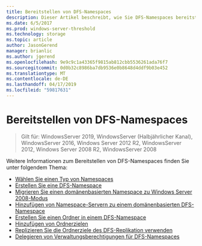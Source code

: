 ```yaml
---
title: Bereitstellen von DFS-Namespaces
description: Dieser Artikel beschreibt, wie Sie DFS-Namespaces bereitstellen.
ms.date: 6/5/2017
ms.prod: windows-server-threshold
ms.technology: storage
ms.topic: article
author: JasonGerend
manager: brianlic
ms.author: jgerend
ms.openlocfilehash: 9e9c9c1a43365f9815ab812cbb5536261ada76f7
ms.sourcegitcommit: 0d0b32c8986ba7db9536e0b8648d4ddf9b03e452
ms.translationtype: MT
ms.contentlocale: de-DE
ms.lasthandoff: 04/17/2019
ms.locfileid: "59817631"
---
```

# <a name="deploying-dfs-namespaces"></a>Bereitstellen von DFS-Namespaces

> Gilt für: WindowsServer 2019, WindowsServer (Halbjährlicher Kanal), WindowsServer 2016, Windows Server 2012 R2, WindowsServer 2012, Windows Server 2008 R2, WindowsServer 2008

Weitere Informationen zum Bereitstellen von DFS-Namespaces finden Sie unter folgendem Thema:

-   [Wählen Sie einen Typ von Namespaces](choose-a-namespace-type.md)
-   [Erstellen Sie eine DFS-Namespace](create-a-dfs-namespace.md)
-   [Migrieren Sie einen domänenbasierten Namespace zu Windows Server 2008-Modus](migrate-a-domain-based-namespace-to-windows-server-2008-mode.md)
-   [Hinzufügen von Namespace-Servern zu einem domänenbasierten DFS-Namespace](add-namespace-servers-to-a-domain-based-dfs-namespace.md)
-   [Erstellen Sie einen Ordner in einem DFS-Namespace](create-a-folder-in-a-dfs-namespace.md)
-   [Hinzufügen von Ordnerzielen](add-folder-targets.md)
-   [Replizieren Sie die Ordnerziele des DFS-Replikation verwenden](replicate-folder-targets-using-dfs-replication.md)
-   [Delegieren von Verwaltungsberechtigungen für DFS-Namespaces](delegate-management-permissions-for-dfs-namespaces.md)
